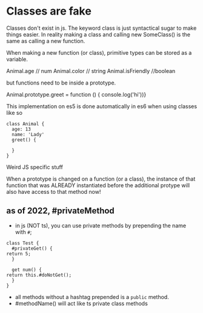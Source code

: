 # Classes are fake

Classes don't exist in js. The keyword class is just syntactical sugar to make things easier.
In reality making a class and calling new SomeClass() is the same as calling a new function.

When making a new function (or class), primitive types can be stored as a variable.

Animal.age // num
Animal.color // string
Animal.isFriendly //boolean

but functions need to be inside a prototype.

Animal.prototype.greet = function () { console.log('hi'))}

This implementation on es5 is done automatically in es6 when using classes like so

```
class Animal {
  age: 13
  name: 'Lady'
  greet() {

  }
}
```

Weird JS specific stuff

When a prototype is changed on a function (or a class), the instance of that function that was ALREADY instantiated before the additional protype will also have access to that method now!

## as of 2022, #privateMethod

- in js (NOT ts), you can use private methods by prepending the name with `#`;

```
class Test {
  #privateGet() {
return 5;
  }

  get num() {
return this.#doNotGet();
  }
}
```

- all methods without a hashtag prepended is a `public` method.
- #methodName() will act like ts private class methods
